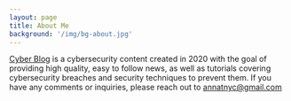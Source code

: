 ```yaml
---
layout: page
title: About Me
background: '/img/bg-about.jpg'
---
```


[Cyber Blog](https://github.com/akeysny) is a cybersecurity content  created in 2020 with the goal of providing high quality, easy to follow news, as well as tutorials covering cybersecurity breaches and security techniques to prevent them.
If you have any comments or inquiries, please reach out to [annatnyc@gmail.com](mailto:annatnyc@gmail.com) 
